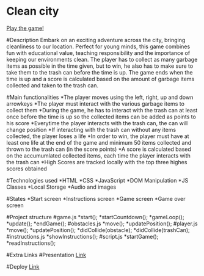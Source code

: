 # Clean city

[Play the game!](https://danadi87.github.io/clean-city-game/)

#Description
Embark on an exciting adventure across the city, bringing cleanliness to our location.
Perfect for young minds, this game combines fun with educational value, teaching responsibility and the importance of keeping our environments clean.
The player has to collect as many garbage items as possible in the time given, but to win, he also has to make sure to take them to the trash can before the time is up. The game ends when the time is up and a score is calculated based on the amount of garbage items collected and taken to the trash can.

#Main functionalities
*The player moves using the left, right, up and down arrowkeys
*The player must interact with the various garbage items to collect them
*During the game, he has to interact with the trash can at least once before the time is up so the collected items can be added as points to his score
*Everytime the player interacts with the trash can, the can will change position
*If interacting with the trash can without any items collected, the player loses a life
*In order to win, the player must have at least one life at the end of the game and minimum 50 items collected and thrown to the trash can (in the score points)
*A score is calculated based on the accumumlated collected items, each time the player interacts with the trash can
*High Scores are tracked locally with the top three highes scores obtained

#Technologies used
*HTML
*CSS
*JavaScript
*DOM Manipulation
*JS Classes
*Local Storage
\*Audio and images

#States
*Start screen
*Instructions screen
*Game screen
*Game over screen

#Project structure
#game.js
*start();
*startCountdown();
*gameLoop();
*update();
*endGame();
#obstacles.js
*move();
*updatePosition();
#player.js
*move();
*updatePosition();
*didCollide(obstacle);
*didCollide(trashCan);
#instructions.js
*showInstructions();
#script.js
*startGame();
*readInstructions();

#Extra Links
#Presentation
[Link]()

#Deploy
[Link]()
